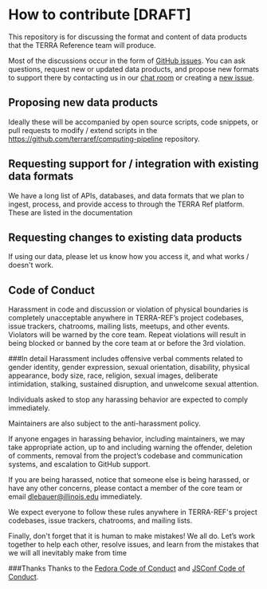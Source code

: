 # How to contribute [DRAFT]

This repository is for discussing the format and content of data products that the TERRA Reference team will produce.

Most of the discussions occur in the form of [GitHub issues](https://github.com/terraref/reference-data/issues). You can ask questions, request new or updated data products, and propose new formats to support there by contacting us in our [chat room](https://gitter.im/terraref/reference-data) or creating a [new issue](https://github.com/terraref/reference-data/issues/new).

## Proposing new data products

Ideally these will be accompanied by open source scripts, code snippets, or pull requests to modify / extend scripts in the https://github.com/terraref/computing-pipeline repository.

## Requesting support for / integration with existing data formats

We have a long list of APIs, databases, and data formats that we plan to ingest, process, and provide access to through the TERRA Ref platform. These are listed in the documentation <!--todo more details here and in documentation-->

## Requesting changes to existing data products

If using our data, please let us know how you access it, and what works / doesn't work.


## Code of Conduct

Harassment in code and discussion or violation of physical boundaries is completely unacceptable anywhere in TERRA-REF’s project codebases, issue trackers, chatrooms, mailing lists, meetups, and other events. Violators will be warned by the core team. Repeat violations will result in being blocked or banned by the core team at or before the 3rd violation.

###In detail
Harassment includes offensive verbal comments related to gender identity, gender expression, sexual orientation, disability, physical appearance, body size, race, religion, sexual images, deliberate intimidation, stalking, sustained disruption, and unwelcome sexual attention.

Individuals asked to stop any harassing behavior are expected to comply immediately.

Maintainers are also subject to the anti-harassment policy.

If anyone engages in harassing behavior, including maintainers, we may take appropriate action, up to and including warning the offender, deletion of comments, removal from the project’s codebase and communication systems, and escalation to GitHub support.

If you are being harassed, notice that someone else is being harassed, or have any other concerns, please contact a member of the core team or email dlebauer@illinois.edu immediately.

We expect everyone to follow these rules anywhere in TERRA-REF's project codebases, issue trackers, chatrooms, and mailing lists.

Finally, don't forget that it is human to make mistakes! We all do. Let’s work together to help each other, resolve issues, and learn from the mistakes that we will all inevitably make from time 

###Thanks
Thanks to the [Fedora Code of Conduct](https://getfedora.org/code-of-conduct) and [JSConf Code of Conduct](http://jsconf.com/codeofconduct.html).
